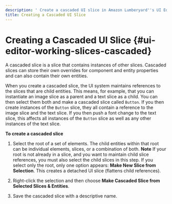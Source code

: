 ```yaml
---
description: ' Create a cascaded UI slice in Amazon Lumberyard''s UI Editor . '
title: Creating a Cascaded UI Slice
---
```

# Creating a Cascaded UI Slice {#ui-editor-working-slices-cascaded}

A cascaded slice is a slice that contains instances of other slices\. Cascaded slices can store their own overrides for component and entity properties and can also contain their own entities\.

When you create a cascaded slice, the UI system maintains references to the slices that are child entities\. This means, for example, that you can instantiate an image slice as a parent and a text slice as a child\. You can then select them both and make a cascaded slice called `Button`\. If you then create instances of the `Button` slice, they all contain a reference to the image slice and the text slice\. If you then push a font change to the text slice, this affects all instances of the `Button` slice as well as any other instances of the text slice\.

**To create a cascaded slice**

1. Select the root of a set of elements\. The child entities within that root can be individual elements, slices, or a combination of both\.
**Note**
If your root is not already in a slice, and you want to maintain child slice references, you must also select the child slices in this step\. If you select only the root, only one option appears: **Make New Slice from Selection**\. This creates a detached UI slice \(flattens child references\)\.

1. Right\-click the selection and then choose **Make Cascaded Slice from Selected Slices & Entities**\.

1. Save the cascaded slice with a descriptive name\.